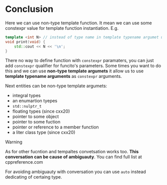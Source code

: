 # Conclusion

Here we can use non-type template function. It mean we can use some constexpr value for template function instantiation. E.g.
```cpp
template <int N> // instead of type name in template typename argumet use the bacis type.
void print(void) {
    std::cout << N << '\n';
}
```

There no way to define function with `constexpr` paramaters, you can just add `constexpr` qualifier for funcito's parameters. Some times you want to do this and we can use **non-type template argumets** it allow us to use **template typename arguments** as `constexpr` arguments.

Next entities can be non-type template argumets:
- integral types
- an enumartion tyepes
- `std::nulptr_t`
- floating types (since cxx20)
- pointer to some object
- pointer to some fuction
- pointer or reference to a member function
- a liter class type (since cxx20)

> [!warning]
> As for other fucntion and tempaltes convetsation works too. **This conversation can be cause of ambiguauty**.
> You can find full list at cppreference.com

For avoiding ambiguauty with conversation you can use `auto` instead dedicating of certaing type.

